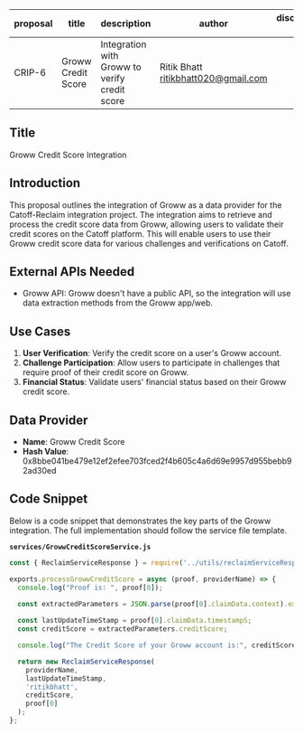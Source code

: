 | proposal | title                   | description                                         | author                    | discussions-to | status | type        | category | created    | requires |
|----------|-------------------------|-----------------------------------------------------|---------------------------|----------------|--------|-------------|----------|------------|----------|
| CRIP-6   | Groww Credit Score      | Integration with Groww to verify credit score       | Ritik Bhatt <ritikbhatt020@gmail.com> |                | Draft  | Integration | CRIP     | 2024-07-07 |          |

## Title

Groww Credit Score Integration

## Introduction

This proposal outlines the integration of Groww as a data provider for the Catoff-Reclaim integration project. The integration aims to retrieve and process the credit score data from Groww, allowing users to validate their credit scores on the Catoff platform. This will enable users to use their Groww credit score data for various challenges and verifications on Catoff.

## External APIs Needed

- Groww API: Groww doesn't have a public API, so the integration will use data extraction methods from the Groww app/web.

## Use Cases

1. **User Verification**: Verify the credit score on a user's Groww account.
2. **Challenge Participation**: Allow users to participate in challenges that require proof of their credit score on Groww.
3. **Financial Status**: Validate users' financial status based on their Groww credit score.

## Data Provider

- **Name**: Groww Credit Score
- **Hash Value**: 0x8bbe041be479e12ef2efee703fced2f4b605c4a6d69e9957d955bebb92ad30ed

## Code Snippet

Below is a code snippet that demonstrates the key parts of the Groww integration. The full implementation should follow the service file template.

**`services/GrowwCreditScoreService.js`**

```javascript
const { ReclaimServiceResponse } = require('../utils/reclaimServiceResponse');

exports.processGrowwCreditScore = async (proof, providerName) => {
  console.log("Proof is: ", proof[0]);

  const extractedParameters = JSON.parse(proof[0].claimData.context).extractedParameters;
  
  const lastUpdateTimeStamp = proof[0].claimData.timestampS;
  const creditScore = extractedParameters.creditScore;

  console.log("The Credit Score of your Groww account is:", creditScore);

  return new ReclaimServiceResponse(
    providerName,
    lastUpdateTimeStamp,
    'ritikbhatt',
    creditScore,
    proof[0]
  );
};

